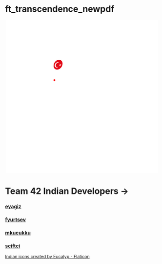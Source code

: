 # ft_transcendence_newpdf

<p align="center">
    <img src="./logo.png"/>
</p>

# Team 42 Indian Developers ->
### [eyagiz](https://github.com/fleizean)
### [fyurtsev](https://github.com/fyurtsev)
### [mkucukku](https://github.com/mstfkucukkurt)
### [sciftci](https://github.com/temasictfic)

<a href="https://www.flaticon.com/free-icons/indian" title="indian icons">Indian icons created by Eucalyp - Flaticon</a>